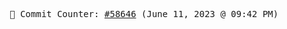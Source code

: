 <p align="center">
    <samp>
        📮 Commit Counter: <a href="https://github.com/Javascript-void0/Javascript-void0/commits/main">#58646</a> (June 11, 2023 @ 09:42 PM)
    </samp>
</p>